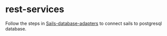 # rest-services

Follow the steps in [Sails-database-adapters](https://sailsjs.com/documentation/concepts/extending-sails/adapters/available-adapters) to connect sails to postgresql database.